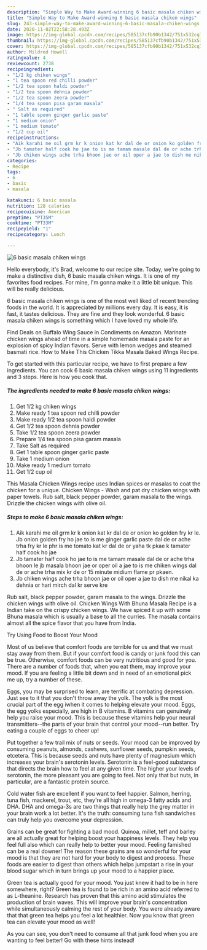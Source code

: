 ```yaml
---
description: "Simple Way to Make Award-winning 6 basic masala chiken wings"
title: "Simple Way to Make Award-winning 6 basic masala chiken wings"
slug: 243-simple-way-to-make-award-winning-6-basic-masala-chiken-wings
date: 2020-11-02T22:58:28.493Z
image: https://img-global.cpcdn.com/recipes/585137cfb90b1342/751x532cq70/6-basic-masala-chiken-wings-recipe-main-photo.jpg
thumbnail: https://img-global.cpcdn.com/recipes/585137cfb90b1342/751x532cq70/6-basic-masala-chiken-wings-recipe-main-photo.jpg
cover: https://img-global.cpcdn.com/recipes/585137cfb90b1342/751x532cq70/6-basic-masala-chiken-wings-recipe-main-photo.jpg
author: Mildred Howell
ratingvalue: 4
reviewcount: 2738
recipeingredient:
- "1/2 kg chiken wings"
- "1 tea spoon red chilli powder"
- "1/2 tea spoon haldi powder"
- "1/2 tea spoon dehnia powder"
- "1/2 tea spoon zeera powder"
- "1/4 tea spoon pisa garam masala"
- " Salt as required"
- "1 table spoon ginger garlic paste"
- "1 medium onion"
- "1 medium tomato"
- "1/2 cup oil"
recipeinstructions:
- "Aik karahi me oil grm kr k onion kat kr dal de or onion ko golden fry kr le. Jb onion golden fry ho jae to is me ginger garlic paste dal de or ache trha fry kr le phr is me tomato kat kr dal de or yaha tk pkae k tamater half cook ho jae"
- "Jb tamater half cook ho jae to is me tamam masale dal de or ache trha bhoon le jb masala bhoon jae or oper oil a jae to is me chiken wings dal de or ache trha mix kr de or 15 minute midium flame pr pkaen."
- "Jb chiken wings ache trha bhoon jae or oil oper a jae to dish me nikal ka dehnia or hari mirch dal kr serve kre"
categories:
- Recipe
tags:
- 6
- basic
- masala

katakunci: 6 basic masala 
nutrition: 128 calories
recipecuisine: American
preptime: "PT35M"
cooktime: "PT33M"
recipeyield: "1"
recipecategory: Lunch

---
```



![6 basic masala chiken wings](https://img-global.cpcdn.com/recipes/585137cfb90b1342/751x532cq70/6-basic-masala-chiken-wings-recipe-main-photo.jpg)

Hello everybody, it's Brad, welcome to our recipe site. Today, we're going to make a distinctive dish, 6 basic masala chiken wings. It is one of my favorites food recipes. For mine, I'm gonna make it a little bit unique. This will be really delicious.

6 basic masala chiken wings is one of the most well liked of recent trending foods in the world. It is appreciated by millions every day. It is easy, it is fast, it tastes delicious. They are fine and they look wonderful. 6 basic masala chiken wings is something which I have loved my whole life.

Find Deals on Buffalo Wing Sauce in Condiments on Amazon. Marinate chicken wings ahead of time in a simple homemade masala paste for an explosion of spicy Indian flavors. Serve with lemon wedges and steamed basmati rice. How to Make This Chicken Tikka Masala Baked Wings Recipe.


To get started with this particular recipe, we have to first prepare a few ingredients. You can cook 6 basic masala chiken wings using 11 ingredients and 3 steps. Here is how you cook that.

<!--inarticleads1-->

##### The ingredients needed to make 6 basic masala chiken wings:

1. Get 1/2 kg chiken wings
1. Make ready 1 tea spoon red chilli powder
1. Make ready 1/2 tea spoon haldi powder
1. Get 1/2 tea spoon dehnia powder
1. Take 1/2 tea spoon zeera powder
1. Prepare 1/4 tea spoon pisa garam masala
1. Take  Salt as required
1. Get 1 table spoon ginger garlic paste
1. Take 1 medium onion
1. Make ready 1 medium tomato
1. Get 1/2 cup oil


This Masala Chicken Wings recipe uses Indian spices or masalas to coat the chicken for a unique. Chicken Wings - Wash and pat dry chicken wings with paper towels. Rub salt, black pepper powder, garam masala to the wings. Drizzle the chicken wings with olive oil. 

<!--inarticleads2-->

##### Steps to make 6 basic masala chiken wings:

1. Aik karahi me oil grm kr k onion kat kr dal de or onion ko golden fry kr le. Jb onion golden fry ho jae to is me ginger garlic paste dal de or ache trha fry kr le phr is me tomato kat kr dal de or yaha tk pkae k tamater half cook ho jae
1. Jb tamater half cook ho jae to is me tamam masale dal de or ache trha bhoon le jb masala bhoon jae or oper oil a jae to is me chiken wings dal de or ache trha mix kr de or 15 minute midium flame pr pkaen.
1. Jb chiken wings ache trha bhoon jae or oil oper a jae to dish me nikal ka dehnia or hari mirch dal kr serve kre


Rub salt, black pepper powder, garam masala to the wings. Drizzle the chicken wings with olive oil. Chicken Wings With Bhuna Masala Recipe is a Indian take on the crispy chicken wings. We have spiced it up with some Bhuna masala which is usually a base to all the curries. The masala contains almost all the spice flavor that you have from India. 

Try Using Food to Boost Your Mood


Most of us believe that comfort foods are terrible for us and that we must stay away from them. But if your comfort food is candy or junk food this can be true. Otherwise, comfort foods can be very nutritious and good for you. There are a number of foods that, when you eat them, may improve your mood. If you are feeling a little bit down and in need of an emotional pick me up, try a number of these.

Eggs, you may be surprised to learn, are terrific at combating depression. Just see to it that you don't throw away the yolk. The yolk is the most crucial part of the egg iwhen it comes to helping elevate your mood. Eggs, the egg yolks especially, are high in B vitamins. B vitamins can genuinely help you raise your mood. This is because these vitamins help your neural transmitters--the parts of your brain that control your mood--run better. Try eating a couple of eggs to cheer up!

Put together a few trail mix of nuts or seeds. Your mood can be improved by consuming peanuts, almonds, cashews, sunflower seeds, pumpkin seeds, etcetera. This is because seeds and nuts have plenty of magnesium which increases your brain's serotonin levels. Serotonin is a feel-good substance that directs the brain how to feel at any given time. The higher your levels of serotonin, the more pleasant you are going to feel. Not only that but nuts, in particular, are a fantastic protein source.

Cold water fish are excellent if you want to feel happier. Salmon, herring, tuna fish, mackerel, trout, etc, they're all high in omega-3 fatty acids and DHA. DHA and omega-3s are two things that really help the grey matter in your brain work a lot better. It's the truth: consuming tuna fish sandwiches can truly help you overcome your depression. 

Grains can be great for fighting a bad mood. Quinoa, millet, teff and barley are all actually great for helping boost your happiness levels. They help you feel full also which can really help to better your mood. Feeling famished can be a real downer! The reason these grains are so wonderful for your mood is that they are not hard for your body to digest and process. These foods are easier to digest than others which helps jumpstart a rise in your blood sugar which in turn brings up your mood to a happier place.

Green tea is actually good for your mood. You just knew it had to be in here somewhere, right? Green tea is found to be rich in an amino acid referred to as L-theanine. Research has proven that this amino acid stimulates the production of brain waves. This will improve your brain's concentration while simultaneously calming the rest of your body. You were already aware that that green tea helps you feel a lot healthier. Now you know that green tea can elevate your mood as well!

As you can see, you don't need to consume all that junk food when you are wanting to feel better! Go  with  these hints  instead!


